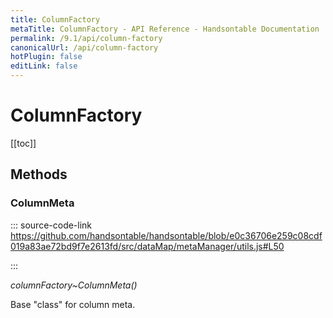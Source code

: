 ```yaml
---
title: ColumnFactory
metaTitle: ColumnFactory - API Reference - Handsontable Documentation
permalink: /9.1/api/column-factory
canonicalUrl: /api/column-factory
hotPlugin: false
editLink: false
---
```


# ColumnFactory

[[toc]]
## Methods

### ColumnMeta
  
::: source-code-link https://github.com/handsontable/handsontable/blob/e0c36706e259c08cdf019a83ae72bd9f7e2613fd/src/dataMap/metaManager/utils.js#L50

:::

_columnFactory~ColumnMeta()_

Base "class" for column meta.


